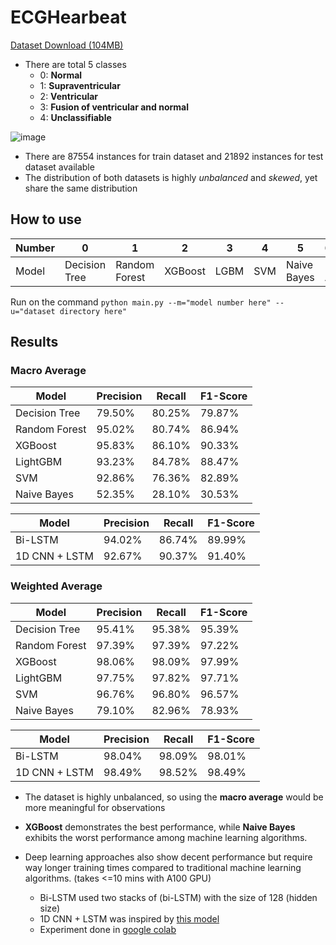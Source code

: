 # ECGHearbeat

[Dataset Download (104MB)](https://www.kaggle.com/datasets/shayanfazeli/heartbeat/download?datasetVersionNumber=1)

- There are total 5 classes
  - 0: **Normal**
  - 1: **Supraventricular**
  - 2: **Ventricular**
  - 3: **Fusion of ventricular and normal**
  - 4: **Unclassifiable**

![image](https://github.com/dchung1209/ECGHearbeat/assets/121478848/6f2c5bf4-a8f0-45ad-8159-d7e7d9cd50f8)


- There are 87554 instances for train dataset and 21892 instances for test dataset available
- The distribution of both datasets is highly *unbalanced* and *skewed*, yet share the same distribution

## How to use

| Number | 0             | 1             | 2       | 3    | 4    | 5           | 6>=     |
| ------ | ------------- | ------------- | ------- | ---- | ---- | ----------- | ------- |
| Model  | Decision Tree | Random Forest | XGBoost | LGBM | SVM  | Naive Bayes | Run All |

Run on the command `python main.py --m="model number here" --u="dataset directory here"`

## Results

### Macro Average

| Model | Precision | Recall | F1-Score |
| --------------- | --------- | ------ | -------- |
| Decision Tree   | 79.50%    | 80.25% | 79.87%   |
| Random Forest   | 95.02%    | 80.74% | 86.94%   |
| XGBoost         | 95.83%    | 86.10% | 90.33%   |
| LightGBM        | 93.23%    | 84.78% | 88.47%   |
| SVM             | 92.86%    | 76.36% | 82.89%   |
| Naive Bayes     | 52.35%    | 28.10% | 30.53%   |

| Model | Precision | Recall | F1-Score |
| --------------- | --------- | ------ | -------- |
| Bi-LSTM         | 94.02%    | 86.74% | 89.99%   |
| 1D CNN + LSTM   | 92.67%    | 90.37% | 91.40%   |




### Weighted Average

| Model | Precision | Recall | F1-Score |
| --------------- | --------- | ------ | -------- |
| Decision Tree   | 95.41%    | 95.38% | 95.39%   |
| Random Forest   | 97.39%    | 97.39% | 97.22%   |
| XGBoost         | 98.06%    | 98.09% | 97.99%   |
| LightGBM        | 97.75%    | 97.82% | 97.71%   |
| SVM             | 96.76%    | 96.80% | 96.57%   |
| Naive Bayes     | 79.10%    | 82.96% | 78.93%   |

| Model | Precision | Recall | F1-Score |
| ------------------ | --------- | ------ | -------- |
| Bi-LSTM            | 98.04%    | 98.09% | 98.01%   |
| 1D CNN + LSTM      | 98.49%    | 98.52% | 98.49%   |


- The dataset is highly unbalanced, so using the **macro average** would be more meaningful for observations

- **XGBoost** demonstrates the best performance, while **Naive Bayes** exhibits the worst performance among machine learning algorithms.
- Deep learning approaches also show decent performance but require way longer training times compared to traditional machine learning algorithms. (takes <=10 mins with A100 GPU)
  - Bi-LSTM used two stacks of (bi-LSTM) with the size of 128 (hidden size)
  - 1D CNN + LSTM was inspired by [this model](https://ieeexplore.ieee.org/document/8978926)
  - Experiment done in [google colab](https://colab.research.google.com/drive/1OtWUMyA9tEvlKlgiwaE24HayKKdxzv0E?usp=sharing)

  
